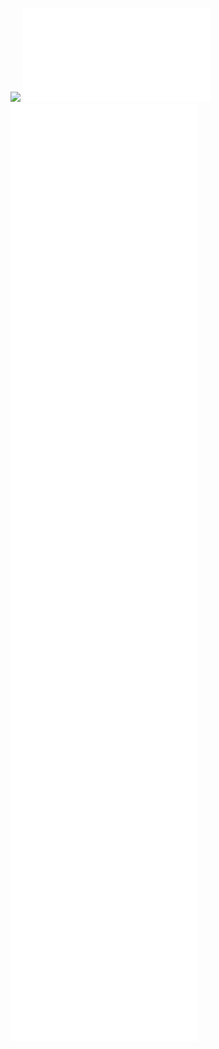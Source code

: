 ![](./04_Configure-able%20methods%20canvas.canvas)
![](./04_entries/04.00_Intro.md)
![](./04_entries/04.01.00_Figuring%20out%20a%20Genealogy%20of%20Configuration.md)
![](./04_entries/04.01.01.00_Figure.md)
![](./04_entries/04.01.02.00_Configuration.md)
![](./04_entries/04.01.02.01_The%20STS%20axis.md)
![](./04_entries/04.02.00_Figuring%20out%20a%20Genealogy%20of%20Configuration.md)
![](./04_entries/04.02.00_Inquiring%20into%20Critical%20Access.md)
![](./04_entries/04.02.01_Inquiring%20into%20Access-Knowled%20as%20configuration.md)
![](./04_entries/04.02.02_Cripping%20Configuration.md)
![](./04_entries/04.03.00_Conclusion.md)
![](./04_entries/pandoc_order.md)
